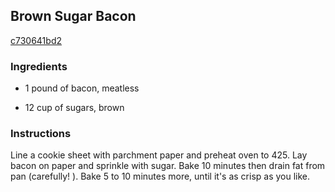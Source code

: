 ## Brown Sugar Bacon

[c730641bd2](http://www.food.com/recipe/brown-sugar-bacon-33649)

### Ingredients

 - 1 pound of bacon, meatless

 - 12 cup of sugars, brown

### Instructions

Line a cookie sheet with parchment paper and preheat oven to 425. Lay bacon on paper and sprinkle with sugar. Bake 10 minutes then drain fat from pan (carefully! ). Bake 5 to 10 minutes more, until it's as crisp as you like.